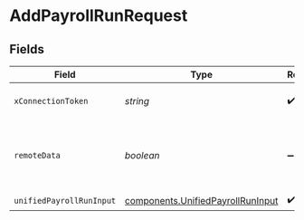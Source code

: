 # AddPayrollRunRequest


## Fields

| Field                                                                                  | Type                                                                                   | Required                                                                               | Description                                                                            |
| -------------------------------------------------------------------------------------- | -------------------------------------------------------------------------------------- | -------------------------------------------------------------------------------------- | -------------------------------------------------------------------------------------- |
| `xConnectionToken`                                                                     | *string*                                                                               | :heavy_check_mark:                                                                     | The connection token                                                                   |
| `remoteData`                                                                           | *boolean*                                                                              | :heavy_minus_sign:                                                                     | Set to true to include data from the original Hris software.                           |
| `unifiedPayrollRunInput`                                                               | [components.UnifiedPayrollRunInput](../../models/components/unifiedpayrollruninput.md) | :heavy_check_mark:                                                                     | N/A                                                                                    |